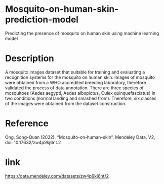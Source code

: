 # Mosquito-on-human-skin-prediction-model
Predicting the presence of mosquito on human skin using machine learning model
# Description
A mosquito images dataset that suitable for training and evaluating a recognition systems for the mosquito on human skin. Images of mosquito were obtained from a WHO accredited breeding laboratory, therefore validated the process of data annotation. There are three species of mosquitoes (Aedes aegypti,  Aedes albopictus, Culex quinquefasciatus) in two conditions (normal landing and smashed from). Therefore, six classes of the images were obtained from the dataset construction.
# Reference
Ong, Song-Quan (2022), “Mosquito-on-human-skin”, Mendeley Data, V2, doi: 10.17632/zw4p9kj6nt.2
# link
https://data.mendeley.com/datasets/zw4p9kj6nt/2
